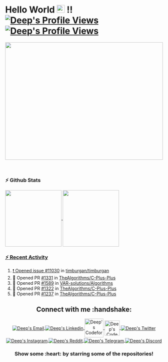 <!--Header-->
<h1> Hello World <img src="https://i.gifer.com/origin/0c/0c71e4577721c09ecca15af4f273e4d0_w200.gif" width="25px" height="25px" > !!
<a href="#">
  <img alt="Deep's Profile Views" src="https://komarev.com/ghpvc/?username=imdeep2905&color=blue" />
</a>
<a href="https://github.com/imdeep2905?tab=followers">
  <img alt="Deep's Profile Views" src="https://img.shields.io/github/followers/imdeep2905.svg?style=flat&label=Follow" />
</a>
</h1>

<!--Mid GIF-->
</hr>
<p align="center">
<img align="center" src="https://media.giphy.com/media/CchzkJJ6UrQmQ/giphy.gif" width="100%" height="375px"/>
</p>
</hr>
</br>

### :zap: Github Stats

<p align="left">
<a href="https://github.com/imdeep2905">
  <img align="center" height="180px" src="https://github-readme-stats.anuraghazra1.vercel.app/api?username=imdeep2905&layout=compact&show_icons=true&theme=tokyonight&line_height=27&title_color=FFFFFF"
</a>
<a href="https://github.com/imdeep2905">
  <img align="center" height="180px" src="https://github-readme-stats.vercel.app/api/top-langs/?username=imdeep2905&layout=compact&&show_icons=true&theme=tokyonight&line_height=27&title_color=FFFFFF"
</a>
</p>

### :zap: Recent Activity
<!--START_SECTION:activity-->
1. ❗️ Opened issue [#11030](https://github.com/timburgan/timburgan/issues/11030) in [timburgan/timburgan](https://github.com/timburgan/timburgan)
2. 💪 Opened PR [#1331](https://github.com/TheAlgorithms/C-Plus-Plus/pull/1331) in [TheAlgorithms/C-Plus-Plus](https://github.com/TheAlgorithms/C-Plus-Plus)
3. 💪 Opened PR [#1589](https://github.com/VAR-solutions/Algorithms/pull/1589) in [VAR-solutions/Algorithms](https://github.com/VAR-solutions/Algorithms)
4. 💪 Opened PR [#1322](https://github.com/TheAlgorithms/C-Plus-Plus/pull/1322) in [TheAlgorithms/C-Plus-Plus](https://github.com/TheAlgorithms/C-Plus-Plus)
5. 💪 Opened PR [#1237](https://github.com/TheAlgorithms/C-Plus-Plus/pull/1237) in [TheAlgorithms/C-Plus-Plus](https://github.com/TheAlgorithms/C-Plus-Plus)
<!--END_SECTION:activity-->

<!--Social-->
<p align="center">
  <h2 align="center"> Connect with me :handshake:</h2>
</p>
<p align="center">
<a href="mailto:deepraval2905@gmail.com" target="_blank">
  <img align="center" alt="Deep's Email" src="https://img.icons8.com/fluent/48/000000/gmail--v2.png"/>
</a>
<a href="https://www.linkedin.com/in/deep-raval/" target="_blank">
  <img align="center" alt="Deep's Linkedin" src="https://img.icons8.com/fluent/48/000000/linkedin.png"/>
</a>
<a href="https://codeforces.com/profile/ZetaFunction" target="_blank">
  <img align="center" alt="Deep's Codeforces" width="60px" src="https://lh3.googleusercontent.com/-9azrA7GgyNpNVfHRI5xLhRyy4OuqevecUAjUFFfpJccTGHkdd4oXYfw11Z5-jxlDRM=s200" />
</a>
<a href="https://www.codechef.com/users/deep2905" target="_blank">
  <img align="center" alt="Deep's CodeChef" width="48px" src="https://s3.amazonaws.com/codechef_shared/sites/default/files/uploads/pictures/811b20a47eac52b10c90ab82e0628e21.png"/>
</a>
<a href="https://twitter.com/deep_raval_2905" target="_blank">
  <img align="center" alt="Deep's Twitter" src="https://img.icons8.com/fluent/48/000000/twitter.png"/>
</a>
<a href="https://www.instagram.com/deep_raval_2905/" target="_blank">
  <img align="center" alt="Deep's Instagram" src="https://img.icons8.com/fluent/48/000000/instagram-new.png" />
</a>
<a href="https://www.reddit.com/user/deepraval2905/" target="_blank">
  <img align="center" alt="Deep's Reddit" src="https://img.icons8.com/fluent/48/000000/reddit.png" />
</a>
<a href="https://t.me/imdeep2905" target="_blank">
  <img align="center" alt="Deep's Telegram" src="https://img.icons8.com/color/48/000000/telegram-app.png" />
</a>
<a href="https://discord.gg/qFYW3Ks" target="_blank">
  <img align="center" alt="Deep's Discord" src="https://img.icons8.com/fluent/48/000000/discord-logo.png" />
</a>
</p>

<h3 align="center">Show some :heart: by starring some of the repositories!</h3>

<!--OLD-->
<!--<h3 align="center">Show some <img src="https://media.giphy.com/media/l0K4kWJir91VEoa1W/giphy.gif" width="75px" > by starring some of the repositories!</h3>-->
<!--<img src="https://github-readme-quotes.herokuapp.com/quote?theme=tokyonight" /> -->
